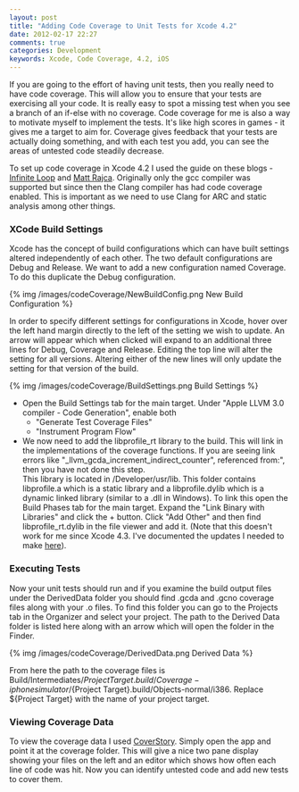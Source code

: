 ```yaml
---
layout: post
title: "Adding Code Coverage to Unit Tests for Xcode 4.2"
date: 2012-02-17 22:27
comments: true
categories: Development
keywords: Xcode, Code Coverage, 4.2, iOS
---
```

If you are going to the effort of having unit tests, then you really need to have code coverage. This will allow you to ensure that your tests are exercising all your code. It is really easy to spot a missing test when you see a branch of an if-else with no coverage. Code coverage for me is also a way to motivate myself to implement the tests. It's like high scores in games - it gives me a target to aim for. Coverage gives feedback that your tests are actually doing something, and with each test you add, you can see the areas of untested code steadily decrease.

To set up code coverage in Xcode 4.2 I used the guide on these blogs - [Infinite Loop](http://www.infinite-loop.dk/blog/2011/05/covering-it-all-up/) and [Matt Rajca](http://mattrajca.com/post/8749868513/llvm-code-coverage-and-xcode-4). Originally only the gcc compiler was supported but since then the Clang compiler has had code coverage enabled. This is important as we need to use Clang for ARC and static analysis among other things. 

### XCode Build Settings

Xcode has the concept of build configurations which can have built settings altered independently of each other. The two default configurations are Debug and Release. We want to add a new configuration named Coverage. To do this duplicate the Debug configuration. 

{% img /images/codeCoverage/NewBuildConfig.png New Build Configuration %}

In order to specify different settings for configurations in Xcode, hover over the left hand margin directly to the left of the setting we wish to update. An arrow will appear which when clicked will expand to an additional three lines for Debug, Coverage and Release. Editing the top line will alter the setting for all versions. Altering either of the new lines will only update the setting for that version of the build.

{% img /images/codeCoverage/BuildSettings.png Build Settings %}

*	Open the Build Settings tab for the main target. Under "Apple LLVM 3.0 compiler - Code Generation", enable both
    *	"Generate Test Coverage Files"
	*    "Instrument Program Flow"
*    We now need to add the libprofile_rt library to the build. This will link in the implementations of the coverage functions. If you are seeing link errors like "_llvm_gcda_increment_indirect_counter", referenced from:", then you have not done this step.  
    This library is located in /Developer/usr/lib. This folder contains libprofile.a which is a static library and a libprofile.dylib which is a dynamic linked library (similar to a .dll in Windows). To link this open the Build Phases tab for the main target. Expand the "Link Binary with Libraries" and click the + button. Click "Add Other" and then find libprofile_rt.dylib in the file viewer and add it. (Note that this doesn't work for me since Xcode 4.3. I've documented the updates I needed to make [here](http://www.gerardcondon.com/blog/2012/02/21/code-coverage-updates-for-xcode-4-dot-3/)).

### Executing Tests

Now your unit tests should run and if you examine the build output files under the DerivedData folder you should find .gcda and .gcno coverage files along with your .o files. To find this folder you can go to the Projects tab in the Organizer and select your project. The path to the Derived Data folder is listed here along with an arrow which will open the folder in the Finder. 

{% img /images/codeCoverage/DerivedData.png Derived Data %}

From here the path to the coverage files is Build/Intermediates/${Project Target}.build/Coverage-iphonesimulator/${Project Target}.build/Objects-normal/i386. Replace ${Project Target} with the name of your project target.

### Viewing Coverage Data

To view the coverage data I used [CoverStory](http://code.google.com/p/coverstory/). Simply open the app and point it at the coverage folder. This will give a nice two pane display showing your files on the left and an editor which shows how often each line of code was hit. Now you can identify untested code and add new tests to cover them.
